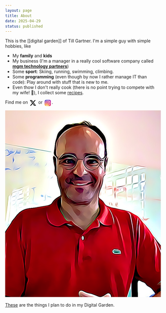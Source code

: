```yaml
---
layout: page
title: About
date: 2025-04-29
status: published
---
```


This is the [[digital garden]] of Till Gartner. I'm a simple guy with simple hobbies, like

- My **family** and **kids**
- My business (I'm a manager in a really cool software company called [**mgm technology partners**](https://mgm-tp.com))
- Some **sport**: Skiing, running, swimming, climbing.
- Some **programming** (even though by now I rather manage IT than code): Play around with stuff that is new to me.
- Even thow I don't really cook (there is no point trying to compete with my wife! 🥰), I collect some [recipes](/recipes).

Find me on <a href="https://x.com/tillg" target="blank" style="display: inline-block; vertical-align: middle;"><img src="x.svg" alt="X" width="20" style="display: inline; margin: 0 3px; vertical-align: middle;"/></a> or <a href="https://www.instagram.com/tillg/" target="blank" style="display: inline-block; vertical-align: middle;"><img src="instagram_icon.png" alt="Instagram" width="20" style="display: inline; margin: 0 3px; vertical-align: middle;"/></a>.

![Till](till-comic.png)

[These](/todo/) are the things I plan to do in my Digital Garden.
